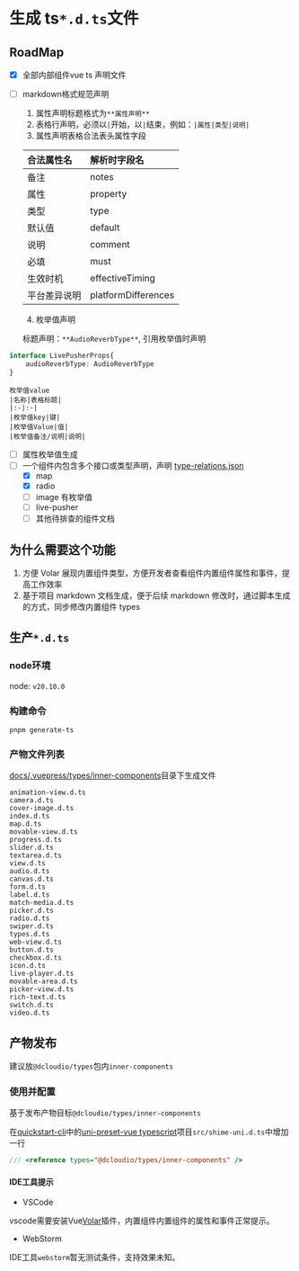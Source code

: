 # 生成 ts`*.d.ts`文件

## RoadMap

- [x] 全部内部组件vue ts 声明文件

- [ ] markdown格式规范声明

  1. 属性声明标题格式为`**属性声明**`
  2. 表格行声明，必须以`|`开始，以`|`结束，例如：`|属性|类型|说明|`
  3. 属性声明表格合法表头属性字段

    |合法属性名|解析时字段名|
    |:-|:-|
    |备注|notes|
    |属性|property|
    |类型|type|
    |默认值|default|
    |说明|comment|
    |必填|must|
    |生效时机|effectiveTiming|
    |平台差异说明|platformDifferences|

    4. 枚举值声明

    标题声明：`**AudioReverbType**`, 引用枚举值时声明

```ts
interface LivePusherProps{
    audioReverbType: AudioReverbType
}
```
    
    枚举值value
    |名称|表格标题|
    |:-|:-|
    |枚举值key|键|
    |枚举值Value|值|
    |枚举值备注/说明|说明|

- [ ] 属性枚举值生成
- [ ] 一个组件内包含多个接口或类型声明，声明 [type-relations.json][type-relations.json]
  - [x] map
  - [x] radio
  - [ ] image 有枚举值
  - [ ] live-pusher
  - [ ] 其他待排查的组件文档

## 为什么需要这个功能

1. 方便 Volar 展现内置组件类型，方便开发者查看组件内置组件属性和事件，提高工作效率
2. 基于项目 markdown 文档生成，便于后续 markdown 修改时，通过脚本生成的方式，同步修改内置组件 types

## 生产`*.d.ts`

### node环境

node: `v20.10.0`

### 构建命令

```shell
pnpm generate-ts
```
### 产物文件列表
[docs/.vuepress/types/inner-components](docs/.vuepress/types/inner-components)目录下生成文件
```log
animation-view.d.ts
camera.d.ts
cover-image.d.ts
index.d.ts
map.d.ts
movable-view.d.ts
progress.d.ts
slider.d.ts
textarea.d.ts
view.d.ts
audio.d.ts
canvas.d.ts
form.d.ts
label.d.ts
match-media.d.ts
picker.d.ts
radio.d.ts
swiper.d.ts
types.d.ts
web-view.d.ts
button.d.ts
checkbox.d.ts
icon.d.ts
live-player.d.ts
movable-area.d.ts
picker-view.d.ts
rich-text.d.ts
switch.d.ts
video.d.ts
```

## 产物发布

建议放`@dcloudio/types`包内`inner-components`

### 使用并配置

基于发布产物目标`@dcloudio/types/inner-components`

在[quickstart-cli][quickstart-cli]中的[uni-preset-vue typescript][uni-preset-vue:ts]项目`src/shime-uni.d.ts`中增加一行

```ts
/// <reference types="@dcloudio/types/inner-components" />
```

#### IDE工具提示

- VSCode

vscode需要安装Vue[Volar]插件，内置组件内置组件的属性和事件正常提示。

- WebStorm

IDE工具`webstorm`暂无测试条件，支持效果未知。

[quickstart-cli]: https://uniapp.dcloud.net.cn/quickstart-cli.html
[uni-preset-vue:ts]: https://gitee.com/dcloud/uni-preset-vue/repository/archive/vite.zip
[Volar]: https://marketplace.visualstudio.com/items?itemName=Vue.volar
[type-relations.json]: https://github.com/weiquanju/unidocs-zh/blob/master/docs/.vuepress/generate-ts/type-relations.json